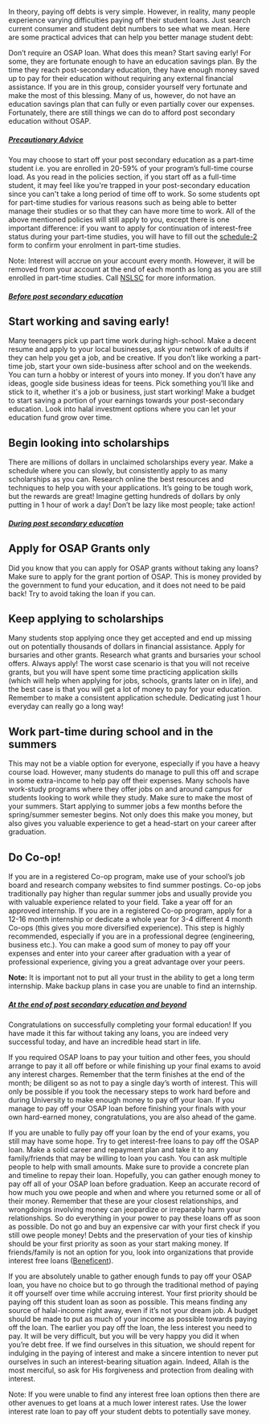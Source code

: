 In theory, paying off debts is very simple. However, in reality, many people experience varying difficulties paying off their student loans. Just search current consumer and student debt numbers to see what we mean. Here are some practical advices that can help you better manage student debt:

Don’t require an OSAP loan. What does this mean? Start saving early! For some, they are fortunate enough to have an education savings plan. By the time they reach post-secondary education, they have enough money saved up to pay for their education without requiring any external financial assistance. If you are in this group, consider yourself very fortunate and make the most of this blessing. Many of us, however, do not have an education savings plan that can fully or even partially cover our expenses. Fortunately, there are still things we can do to afford post secondary education without OSAP.

##### <u>Precautionary Advice</u>

You may choose to start off your post secondary education as a part-time student i.e. you are enrolled in 20-59% of your program’s full-time course load. As you read in the policies section, if you start off as a full-time student, it may feel like you're trapped in your post-secondary education since you can't take a long period of time off to work. So some students opt for part-time studies for various reasons such as being able to better manage their studies or so that they can have more time to work. All of the above mentioned policies will still apply to you, except there is one important difference: if you want to apply for continuation of interest-free status during your part-time studies, you will have to fill out the [schedule-2](https://www.canada.ca/en/services/benefits/education/student-aid/grants-loans/information/forms.html) form to confirm your enrolment in part-time studies.

Note: Interest will accrue on your account every month. However, it will be removed from your account at the end of each month as long as you are still enrolled in part-time studies. Call [NSLSC](https://protege-secure-2.csnpe-nslsc.canada.ca/eng/ContactUs.aspx) for more information.

##### <u>Before post secondary education</u>

## Start working and saving early!

Many teenagers pick up part time work during high-school. Make a decent resume and apply to your local businesses, ask your network of adults if they can help you get a job, and be creative. If you don’t like working a part-time job, start your own side-business after school and on the weekends. You can turn a hobby or interest of yours into money. If you don’t have any ideas, google side business ideas for teens. Pick something you’ll like and stick to it, whether it's a job or business, just start working! Make a budget to start saving a portion of your earnings towards your post-secondary education. Look into halal investment options where you can let your education fund grow over time.

## Begin looking into scholarships

There are millions of dollars in unclaimed scholarships every year. Make a schedule where you can slowly, but consistently apply to as many scholarships as you can. Research online the best resources and techniques to help you with your applications. It’s going to be tough work, but the rewards are great! Imagine getting hundreds of dollars by only putting in 1 hour of work a day! Don’t be lazy like most people; take action!

##### <u>During post secondary education</u>

## Apply for OSAP Grants only

Did you know that you can apply for OSAP grants without taking any loans? Make sure to apply for the grant portion of OSAP. This is money provided by the government to fund your education, and it does not need to be paid back! Try to avoid taking the loan if you can.

## Keep applying to scholarships

Many students stop applying once they get accepted and end up missing out on potentially thousands of dollars in financial assistance. Apply for bursaries and other grants. Research what grants and bursaries your school offers. Always apply! The worst case scenario is that you will not receive grants, but you will have spent some time practicing application skills (which will help when applying for jobs, schools, grants later on in life), and the best case is that you will get a lot of money to pay for your education. Remember to make a consistent application schedule. Dedicating just 1 hour everyday can really go a long way!

## Work part-time during school and in the summers

This may not be a viable option for everyone, especially if you have a heavy course load. However, many students do manage to pull this off and scrape in some extra-income to help pay off their expenses. Many schools have work-study programs where they offer jobs on and around campus for students looking to work while they study. Make sure to make the most of your summers. Start applying to summer jobs a few months before the spring/summer semester begins. Not only does this make you money, but also gives you valuable experience to get a head-start on your career after graduation.

## Do Co-op!

If you are in a registered Co-op program, make use of your school’s job board and research company websites to find summer postings. Co-op jobs traditionally pay higher than regular summer jobs and usually provide you with valuable experience related to your field. Take a year off for an approved internship. If you are in a registered Co-op program, apply for a 12-16 month internship or dedicate a whole year for 3-4 different 4 month Co-ops (this gives you more diversified experience). This step is highly recommended, especially if you are in a professional degree (engineering, business etc.). You can make a good sum of money to pay off your expenses and enter into your career after graduation with a year of professional experience, giving you a great advantage over your peers.

**Note:** It is important not to put all your trust in the ability to get a long term internship. Make backup plans in case you are unable to find an internship.

##### <u>At the end of post secondary education and beyond</u>

Congratulations on successfully completing your formal education! If you have made it this far without taking any loans, you are indeed very successful today, and have an incredible head start in life.

If you required OSAP loans to pay your tuition and other fees, you should arrange to pay it all off before or while finishing up your final exams to avoid any interest charges. Remember that the term finishes at the end of the month; be diligent so as not to pay a single day’s worth of interest. This will only be possible if you took the necessary steps to work hard before and during University to make enough money to pay off your loan. If you manage to pay off your OSAP loan before finishing your finals with your own hard-earned money, congratulations, you are also ahead of the game.

If you are unable to fully pay off your loan by the end of your exams, you still may have some hope. Try to get interest-free loans to pay off the OSAP loan. Make a solid career and repayment plan and take it to any family/friends that may be willing to loan you cash. You can ask multiple people to help with small amounts. Make sure to provide a concrete plan and timeline to repay their loan. Hopefully, you can gather enough money to pay off all of your OSAP loan before graduation. Keep an accurate record of how much you owe people and when and where you returned some or all of their money. Remember that these are your closest relationships, and wrongdoings involving money can jeopardize or irreparably harm your relationships. So do everything in your power to pay these loans off as soon as possible. Do not go and buy an expensive car with your first check if you still owe people money! Debts and the preservation of your ties of kinship should be your first priority as soon as your start making money. If friends/family is not an option for you, look into organizations that provide interest free loans ([Beneficent](https://beneficent.cc/)).

If you are absolutely unable to gather enough funds to pay off your OSAP loan, you have no choice but to go through the traditional method of paying it off yourself over time while accruing interest. Your first priority should be paying off this student loan as soon as possible. This means finding any source of halal-income right away, even if it’s not your dream job. A budget should be made to put as much of your income as possible towards paying off the loan. The earlier you pay off the loan, the less interest you need to pay. It will be very difficult, but you will be very happy you did it when you’re debt free. If we find ourselves in this situation, we should repent for indulging in the paying of interest and make a sincere intention to never put ourselves in such an interest-bearing situation again. Indeed, Allah is the most merciful, so ask for His forgiveness and protection from dealing with interest.

Note: If you were unable to find any interest free loan options then there are other avenues to get loans at a much lower interest rates. Use the lower interest rate loan to pay off your student debts to potentially save money.
